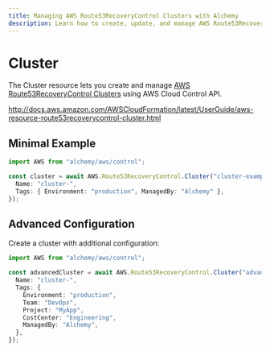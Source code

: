 ```yaml
---
title: Managing AWS Route53RecoveryControl Clusters with Alchemy
description: Learn how to create, update, and manage AWS Route53RecoveryControl Clusters using Alchemy Cloud Control.
---
```


# Cluster

The Cluster resource lets you create and manage [AWS Route53RecoveryControl Clusters](https://docs.aws.amazon.com/route53recoverycontrol/latest/userguide/) using AWS Cloud Control API.

http://docs.aws.amazon.com/AWSCloudFormation/latest/UserGuide/aws-resource-route53recoverycontrol-cluster.html

## Minimal Example

```ts
import AWS from "alchemy/aws/control";

const cluster = await AWS.Route53RecoveryControl.Cluster("cluster-example", {
  Name: "cluster-",
  Tags: { Environment: "production", ManagedBy: "Alchemy" },
});
```

## Advanced Configuration

Create a cluster with additional configuration:

```ts
import AWS from "alchemy/aws/control";

const advancedCluster = await AWS.Route53RecoveryControl.Cluster("advanced-cluster", {
  Name: "cluster-",
  Tags: {
    Environment: "production",
    Team: "DevOps",
    Project: "MyApp",
    CostCenter: "Engineering",
    ManagedBy: "Alchemy",
  },
});
```

